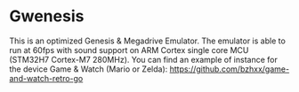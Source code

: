 # Gwenesis
This is an optimized Genesis & Megadrive Emulator.
The emulator is able to run at 60fps with sound support on ARM Cortex single core MCU (STM32H7 Cortex-M7 280MHz).
You can find an example of instance for the device Game & Watch (Mario or Zelda):
https://github.com/bzhxx/game-and-watch-retro-go
